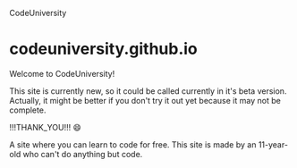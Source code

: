 CodeUniversity
# codeuniversity.github.io

Welcome to CodeUniversity!

This site is currently new, so it could be called currently in it's beta version. Actually, it might be better 
if you don't try it out yet because it may not be complete.

!!!THANK_YOU!!! :smile:

A site where you can learn to code for free. This site is made by an 11-year-old who can't do anything but code.
